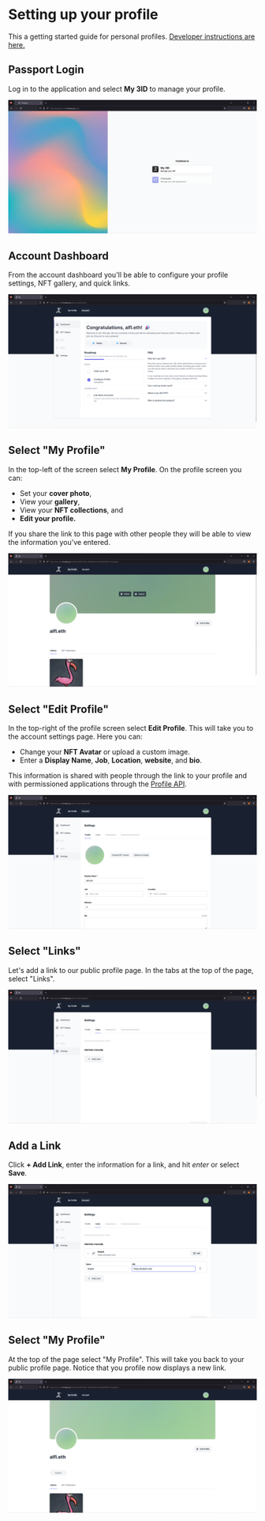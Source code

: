 # Setting up your profile

This a getting started guide for personal profiles. [Developer instructions are here.](./app-setup.md)

## Passport Login

Log in to the application and select **My 3ID** to manage your profile.

![](../img/profile-walkthrough/passport-ss.png)

## Account Dashboard

From the account dashboard you'll be able to configure your profile settings, NFT gallery, and quick links.

![The account dashboard.](../img/profile-walkthrough/account-ss.png)

## Select "My Profile"

In the top-left of the screen select **My Profile**. On the profile screen you can:

* Set your **cover photo**,
* View your **gallery**,
* View your **NFT collections**, and
* **Edit your profile.**

If you share the link to this page with other people they will be able to view the information you've entered.

![The user profile page.](../img/profile-walkthrough/profile-ss.png)

## Select "Edit Profile"

In the top-right of the profile screen select **Edit Profile**. This will take you to the account settings page. Here you can:

* Change your **NFT Avatar** or upload a custom image.
* Enter a **Display Name**, **Job**, **Location**, **website**, and **bio**.

This information is shared with people through the link to your profile and with permissioned applications through the [Profile API](../profile/reference.md).

![The account settings page.](../img/profile-walkthrough/account-settings-profile-ss.png)

## Select "Links"

Let's add a link to our public profile page. In the tabs at the top of the page, select "Links".

![The link settings page.](../img/profile-walkthrough/account-settings-links-ss.png)

## Add a Link

Click **+ Add Link**, enter the information for a link, and hit _enter_ or select **Save**.

![Progress on the link settings page.](../img/profile-walkthrough/account-settings-links-done-ss.png)

## Select "My Profile"

At the top of the page select "My Profile". This will take you back to your public profile page. Notice that you profile now displays a new link.

![A new link!](../img/profile-walkthrough/profile-done-ss.png)